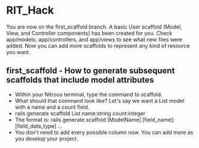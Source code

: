 RIT_Hack
========

You are now on the first_scaffold branch. A basic User scaffold (Model, View, and Controller components) has been created for you. Check app/models, app/controllers, and app/views to see what new files were added. Now you can add more scaffolds to represent any kind of resource you want.

## first_scaffold - How to generate subsequent scaffolds that include model attributes
- Within your Nitrous terminal, type the command to scaffold.
- What should that command look like? Let's say we want a List model with a name and a count field.
- rails generate scaffold List name:string count:integer
- The format is: rails generate scaffold \[ModelName\] \[field_name\]:\[field_data_type\] ...
- You don't need to add every possible column now. You can add more as you develop your project.
